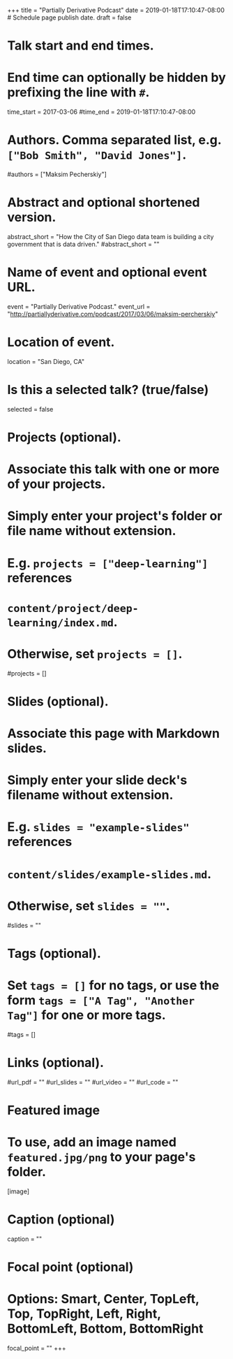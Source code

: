 +++
title = "Partially Derivative Podcast"
date = 2019-01-18T17:10:47-08:00  # Schedule page publish date.
draft = false

# Talk start and end times.
#   End time can optionally be hidden by prefixing the line with `#`.
time_start = 2017-03-06
#time_end = 2019-01-18T17:10:47-08:00

# Authors. Comma separated list, e.g. `["Bob Smith", "David Jones"]`.
#authors = ["Maksim Pecherskiy"]

# Abstract and optional shortened version.
abstract_short = "How the City of San Diego data team is building a city government that is data driven."
#abstract_short = ""

# Name of event and optional event URL.
event = "Partially Derivative Podcast."
event_url = "http://partiallyderivative.com/podcast/2017/03/06/maksim-percherskiy"

# Location of event.
location = "San Diego, CA"

# Is this a selected talk? (true/false)
selected = false

# Projects (optional).
#   Associate this talk with one or more of your projects.
#   Simply enter your project's folder or file name without extension.
#   E.g. `projects = ["deep-learning"]` references
#   `content/project/deep-learning/index.md`.
#   Otherwise, set `projects = []`.
#projects = []

# Slides (optional).
#   Associate this page with Markdown slides.
#   Simply enter your slide deck's filename without extension.
#   E.g. `slides = "example-slides"` references
#   `content/slides/example-slides.md`.
#   Otherwise, set `slides = ""`.
#slides = ""

# Tags (optional).
#   Set `tags = []` for no tags, or use the form `tags = ["A Tag", "Another Tag"]` for one or more tags.
#tags = []

# Links (optional).
#url_pdf = ""
#url_slides = ""
#url_video = ""
#url_code = ""
#
# Featured image
# To use, add an image named `featured.jpg/png` to your page's folder.
[image]
  # Caption (optional)
  caption = ""

  # Focal point (optional)
  # Options: Smart, Center, TopLeft, Top, TopRight, Left, Right, BottomLeft, Bottom, BottomRight
  focal_point = ""
+++
